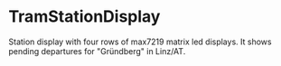 # TramStationDisplay
Station display with four rows of max7219 matrix led displays. It shows pending departures for "Gründberg" in Linz/AT.
